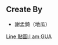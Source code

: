 ## Create By
- 謝孟錡（地瓜）

[Line 貼圖:I am GUA](https://line.me/S/sticker/17498799/?lang=zh-Hant&utm_source=gnsh_stickerDetail)